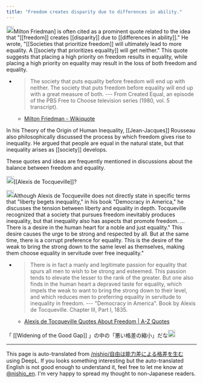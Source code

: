 ```yaml
---
title: "Freedom creates disparity due to differences in ability."
---
```


<img src='https://scrapbox.io/api/pages/nishio-en/gpt/icon' alt='gpt.icon' height="19.5"/>Milton Friedman] is often cited as a prominent quote related to the idea that "[[freedom]] creates [[disparity]] due to [[differences in ability]]." He wrote, "[[Societies that prioritize freedom]] will ultimately lead to more equality. A [[society that prioritizes equality]] will get neither." This quote suggests that placing a high priority on freedom results in equality, while placing a high priority on equality may result in the loss of both freedom and equality.
- > The society that puts equality before freedom will end up with neither. The society that puts freedom before equality will end up with a great measure of both. --- From Created Equal, an episode of the PBS Free to Choose television series (1980, vol. 5 transcript).
    - [Milton Friedman - Wikiquote](https://en.wikiquote.org/wiki/Milton_Friedman)

In his Theory of the Origin of Human Inequality, [[Jean-Jacques]] Rousseau also philosophically discussed the process by which freedom gives rise to inequality. He argued that people are equal in the natural state, but that inequality arises as [[society]] develops.

These quotes and ideas are frequently mentioned in discussions about the balance between freedom and equality.

<img src='https://scrapbox.io/api/pages/nishio-en/nishio/icon' alt='nishio.icon' height="19.5"/>[[Alexis de Tocqueville]]?

<img src='https://scrapbox.io/api/pages/nishio-en/gpt/icon' alt='gpt.icon' height="19.5"/>Although Alexis de Tocqueville does not directly state in specific terms that "liberty begets inequality," in his book "Democracy in America," he discusses the tension between liberty and equality in depth. Tocqueville recognized that a society that pursues freedom inevitably produces inequality, but that inequality also has aspects that promote freedom.
...
There is a desire in the human heart for a noble and just equality." This desire causes the urge to be strong and respected by all. But at the same time, there is a corrupt preference for equality. This is the desire of the weak to bring the strong down to the same level as themselves, making them choose equality in servitude over free inequality."
- > There is in fact a manly and legitimate passion for equality that spurs all men to wish to be strong and esteemed. This passion tends to elevate the lesser to the rank of the greater. But one also finds in the human heart a depraved taste for equality, which impels the weak to want to bring the strong down to their level, and which reduces men to preferring equality in servitude to inequality in freedom. --- "Democracy in America". Book by Alexis de Tocqueville. Chapter III, Part I, 1835.
    - [Alexis de Tocqueville Quotes About Freedom | A-Z Quotes](https://www.azquotes.com/author/14691-Alexis_de_Tocqueville/tag/freedom)

「 [[Widening of the Good Gap]] 」の中の「悪い格差の縮小」だな<img src='https://scrapbox.io/api/pages/nishio-en/nishio/icon' alt='nishio.icon' height="19.5"/>

---
This page is auto-translated from [/nishio/自由は能力差による格差を生む](https://scrapbox.io/nishio/自由は能力差による格差を生む) using DeepL. If you looks something interesting but the auto-translated English is not good enough to understand it, feel free to let me know at [@nishio_en](https://twitter.com/nishio_en). I'm very happy to spread my thought to non-Japanese readers.
